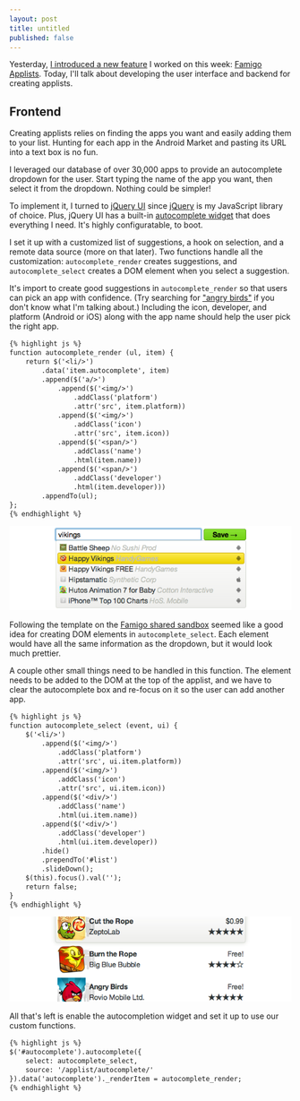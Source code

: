 ```yaml
---
layout: post
title: untitled
published: false
---
```


Yesterday, [I introduced a new feature][1] I worked on this week:
[Famigo Applists][2]. Today, I'll talk about developing the user
interface and backend for creating applists.

## Frontend

Creating applists relies on finding the apps you want and easily
adding them to your list. Hunting for each app in the Android Market
and pasting its URL into a text box is no fun.

I leveraged our database of over 30,000 apps to provide an autocomplete
dropdown for the user. Start typing the name of the app you want,
then select it from the dropdown. Nothing could be simpler!

To implement it, I turned to [jQuery UI][3] since [jQuery][4] is
my JavaScript library of choice. Plus, jQuery UI has a built-in
[autocomplete widget][5] that does everything I need. It's highly
configuratable, to boot.

I set it up with a customized list of suggestions, a hook on
selection, and a remote data source (more on that later). Two
functions handle all the customization: `autocomplete_render` creates
suggestions, and `autocomplete_select` creates a DOM element when
you select a suggestion.

It's import to create good suggestions in `autocomplete_render` so
that users can pick an app with confidence. (Try searching for ["angry
birds"][6] if you don't know what I'm talking about.) Including the
icon, developer, and platform (Android or iOS) along with the app
name should help the user pick the right app.

    {% highlight js %}
    function autocomplete_render (ul, item) {
        return $('<li/>')
            .data('item.autocomplete', item)
            .append($('a/>')
                .append($('<img/>')
                    .addClass('platform')
                    .attr('src', item.platform))
                .append($('<img/>')
                    .addClass('icon')
                    .attr('src', item.icon))
                .append($('<span/>')
                    .addClass('name')
                    .html(item.name))
                .append($('<span/>')
                    .addClass('developer')
                    .html(item.developer)))
            .appendTo(ul);
    };
    {% endhighlight %}

![Screenshot of the autocomplete dropdown][7]

Following the template on the [Famigo shared sandbox][8] seemed
like a good idea for creating DOM elements in `autocomplete_select`.
Each element would have all the same information as the dropdown,
but it would look much prettier.

A couple other small things need to be handled in this function.
The element needs to be added to the DOM at the top of the applist,
and we have to clear the autocomplete box and re-focus on it so the
user can add another app.

    {% highlight js %}
    function autocomplete_select (event, ui) {
        $('<li/>')
            .append($('<img/>')
                .addClass('platform')
                .attr('src', ui.item.platform))
            .append($('<img/>')
                .addClass('icon')
                .attr('src', ui.item.icon))
            .append($('<div/>')
                .addClass('name')
                .html(ui.item.name))
            .append($('<div/>')
                .addClass('developer')
                .html(ui.item.developer))
            .hide()
            .prependTo('#list')
            .slideDown();
        $(this).focus().val('');
        return false;
    }
    {% endhighlight %}

![Screenshot of an app in the applist][9]

All that's left is enable the autocompletion widget and set it up
to use our custom functions.

    {% highlight js %}
    $('#autocomplete').autocomplete({
        select: autocomplete_select,
        source: '/applist/autocomplete/'
    }).data('autocomplete')._renderItem = autocomplete_render;
    {% endhighlight %}

[1]: /2011/11/02/applists-playlists-for-your-apps/
[2]: http://www.famigo.com/applist/
[3]: http://jqueryui.com/
[4]: http://jquery.com/
[5]: http://jqueryui.com/demos/autocomplete/
[6]: https://market.android.com/search?q=angry+birds
[7]: /static/images/2011-11-02-figure-1.png
[8]: http://www.famigo.com/family/TkhYNRMsAG1JYT0fCBMNASkZZW0CbCxa/sandbox/
[9]: /static/images/2011-11-02-figure-2.png

